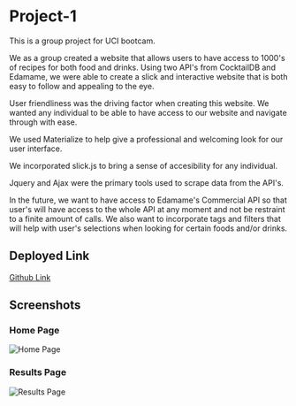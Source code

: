 # Project-1
This is a group project for UCI bootcam.

We as a group created a website that allows users to have access to 1000's of recipes for both food and drinks. Using two API's from CocktailDB and Edamame, we were able to create a slick and interactive website that is both easy to follow and appealing to the eye. 

User friendliness was the driving factor when creating this website. We wanted any individual to be able to have access to our website and navigate through with ease. 

We used Materialize to help give a professional and welcoming look for our user interface.

We incorporated slick.js to bring a sense of accesibility for any individual.

Jquery and Ajax were the primary tools used to scrape data from the API's.

In the future, we want to have access to Edamame's Commercial API so that user's will have access to the whole API at any moment and not be restraint to a finite amount of calls. We also want to incorporate tags and filters that will help with user's selections when looking for certain foods and/or drinks.

## Deployed Link
[Github Link](https://spencer-alan.github.io/project-1/)

## Screenshots

### Home Page
![Home Page](https://github.com/spencer-alan/project-1/blob/master/assets/screenshots/home%20page.png)

### Results Page
![Results Page](https://github.com/spencer-alan/project-1/blob/master/assets/screenshots/tacos.png)